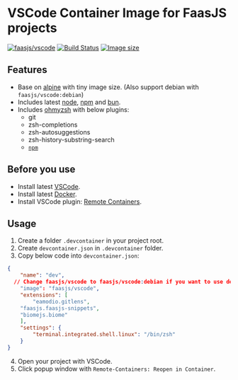 # VSCode Container Image for FaasJS projects

[![faasjs/vscode](https://img.shields.io/badge/Docker-faasjs%2Fvscode-blue)](https://hub.docker.com/repository/docker/faasjs/vscode)
[![Build Status](https://github.com/faasjs/faasjs/actions/workflows/build-vscode-image.yml/badge.svg)](https://github.com/faasjs/faasjs/actions/workflows/build-vscode-image.yml)
[![Image size](https://img.shields.io/docker/image-size/faasjs/vscode/latest)](https://hub.docker.com/repository/docker/faasjs/vscode)

## Features

- Base on [alpine](https://www.alpinelinux.org/) with tiny image size. (Also support debian with `faasjs/vscode:debian`)
- Includes latest [node](https://nodejs.org/), [npm](https://www.npmjs.com/) and [bun](https://bun.sh/).
- Includes [ohmyzsh](https://ohmyz.sh/) with below plugins:
  - git
  - zsh-completions
  - zsh-autosuggestions
  - zsh-history-substring-search
  - [`npm`](https://github.com/zfben/zsh-npm)

## Before you use

- Install latest [VSCode](https://code.visualstudio.com/).
- Install latest [Docker](https://www.docker.com/).
- Install VSCode plugin: [Remote Containers](https://marketplace.visualstudio.com/items?itemName=ms-vscode-remote.remote-containers).

## Usage

1. Create a folder `.devcontainer` in your project root.
2. Create `devcontainer.json` in `.devcontainer` folder.
3. Copy below code into `devcontainer.json`:

```json
{
	"name": "dev",
  // Change faasjs/vscode to faasjs/vscode:debian if you want to use debian.
	"image": "faasjs/vscode",
	"extensions": [
		"eamodio.gitlens",
    "faasjs.faasjs-snippets",
    "biomejs.biome"
	],
	"settings": {
		"terminal.integrated.shell.linux": "/bin/zsh"
	}
}
```
4. Open your project with VSCode.
5. Click popup window with `Remote-Containers: Reopen in Container`.
